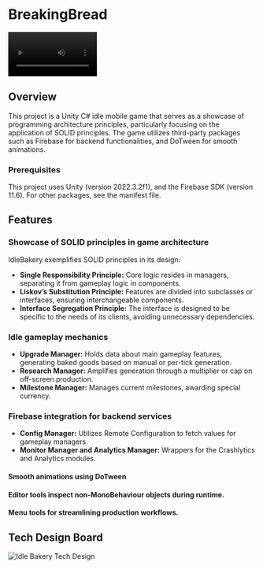 # BreakingBread
<video src="https://github.com/ShyBL/BreakingBread/assets/78258828/84c6653b-39db-4745-be83-710695d9fc50" width=180><video/>

## Overview

This project is a Unity C# idle mobile game that serves as a showcase of programming architecture principles, particularly focusing on the application of SOLID principles. 
The game utilizes third-party packages such as Firebase for backend functionalities, and DoTween for smooth animations.

### Prerequisites

This project uses Unity (version 2022.3.2f1), and the Firebase SDK (version 11.6). 
For other packages, see the manifest file.

## Features

### Showcase of SOLID principles in game architecture

IdleBakery exemplifies SOLID principles in its design:
- **Single Responsibility Principle:** Core logic resides in managers, separating it from gameplay logic in components.
- **Liskov’s Substitution Principle:** Features are divided into subclasses or interfaces, ensuring interchangeable components.
- **Interface Segregation Principle:** The interface is designed to be specific to the needs of its clients, avoiding unnecessary dependencies.

### Idle gameplay mechanics

- **Upgrade Manager:** Holds data about main gameplay features, generating baked goods based on manual or per-tick generation.
- **Research Manager:** Amplifies generation through a multiplier or cap on off-screen production.
- **Milestone Manager:** Manages current milestones, awarding special currency.

### Firebase integration for backend services

- **Config Manager:** Utilizes Remote Configuration to fetch values for gameplay managers.
- **Monitor Manager and Analytics Manager:** Wrappers for the Crashlytics and Analytics modules.

#### Smooth animations using DoTween
#### Editor tools inspect non-MonoBehaviour objects during runtime.
#### Menu tools for streamlining production workflows.


## Tech Design Board

![Idle Bakery Tech Design](https://i.imgur.com/QUthGjT.jpg)

